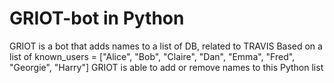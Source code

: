 # GRIOT-bot in Python
GRIOT is a bot that adds names to a list of DB, related to TRAVIS
Based on a list of known_users = ["Alice", "Bob", "Claire", "Dan", "Emma", "Fred", "Georgie", "Harry"] GRIOT is able to add or remove names to this Python list 

